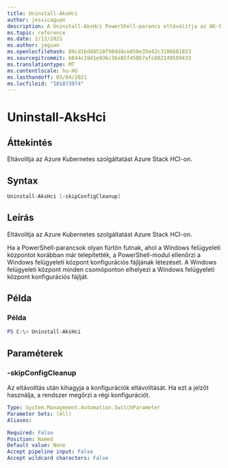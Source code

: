 ```yaml
---
title: Uninstall-AksHci
author: jessicaguan
description: A Uninstall-AksHci PowerShell-parancs eltávolítja az AK-t Azure Stack HCI-ben.
ms.topic: reference
ms.date: 2/12/2021
ms.author: jeguan
ms.openlocfilehash: 89cd1bd48518f90dd4ce850e35e42c3106681823
ms.sourcegitcommit: b844c19d1e936c36a85f450b7afcb02149589433
ms.translationtype: MT
ms.contentlocale: hu-HU
ms.lasthandoff: 03/04/2021
ms.locfileid: "101873974"
---
```

# <a name="uninstall-akshci"></a>Uninstall-AksHci

## <a name="synopsis"></a>Áttekintés
Eltávolítja az Azure Kubernetes szolgáltatást Azure Stack HCI-on.

## <a name="syntax"></a>Syntax

```powershell
Uninstall-AksHci [-skipConfigCleanup]
```

## <a name="description"></a>Leírás
Eltávolítja az Azure Kubernetes szolgáltatást Azure Stack HCI-on. 

Ha a PowerShell-parancsok olyan fürtön futnak, ahol a Windows felügyeleti központot korábban már telepítették, a PowerShell-modul ellenőrzi a Windows felügyeleti központ konfigurációs fájljának létezését. A Windows felügyeleti központ minden csomóponton elhelyezi a Windows felügyeleti központ konfigurációs fájlját. 

## <a name="example"></a>Példa

### <a name="example"></a>Példa
```powershell
PS C:\> Uninstall-AksHci
```

## <a name="parameters"></a>Paraméterek

### <a name="-skipconfigcleanup"></a>-skipConfigCleanup
Az eltávolítás után kihagyja a konfigurációk eltávolítását. Ha ezt a jelzőt használja, a rendszer megőrzi a régi konfigurációt.

```yaml
Type: System.Management.Automation.SwitchParameter
Parameter Sets: (All)
Aliases:

Required: False
Position: Named
Default value: None
Accept pipeline input: False
Accept wildcard characters: False
```
